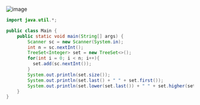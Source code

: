 ![image](https://github.com/user-attachments/assets/4b09abab-0eae-4db7-9f43-ade29fab51fc)

```java
import java.util.*;

public class Main {
    public static void main(String[] args) {
        Scanner sc = new Scanner(System.in);
        int n = sc.nextInt();
        TreeSet<Integer> set = new TreeSet<>();
        for(int i = 0; i < n; i++){
          set.add(sc.nextInt());
        }
        System.out.println(set.size());
        System.out.println(set.last() + " " + set.first());
        System.out.println(set.lower(set.last()) + " " + set.higher(set.first()));
    }
}
```
